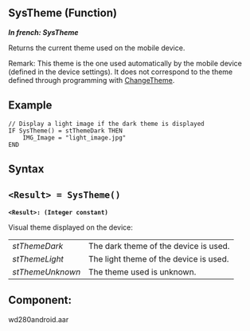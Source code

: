 
## SysTheme (Function)

***In french: SysTheme***



<a name="XUse"></a>
<a name="Use"></a>
<a name="description"></a>
Returns the current theme used on the mobile device. 

Remark: This theme is the one used automatically by the mobile device (defined in the device settings). It does not correspond to the theme defined through programming with [ChangeTheme](../WDLang3/1000025266.md). 


<a name="Example1"></a>
<a name="sample_code"></a>

## Example


```wl
// Display a light image if the dark theme is displayed
IF SysTheme() = stThemeDark THEN
	IMG_Image = "light_image.jpg"
END
```

<a name="XSYNTAX"></a>

## Syntax
<a name="SYNTAX1"></a>

`<Result> = SysTheme()`
---

**`<Result>: (Integer constant)`**

Visual theme displayed on the device: 


|   |   |
| --- | --- |
| *stThemeDark* | The dark theme of the device is used. |
| *stThemeLight* | The light theme of the device is used. |
| *stThemeUnknown* | The theme used is unknown. |










## Component:
wd280android.aar
